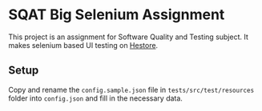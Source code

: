 # SQAT Big Selenium Assignment

This project is an assignment for Software Quality and Testing subject. It makes selenium based UI testing on [Hestore](https://www.hestore.hu/).
## Setup
Copy and rename the `config.sample.json` file in `tests/src/test/resources` folder into `config.json` and fill in the necessary data.